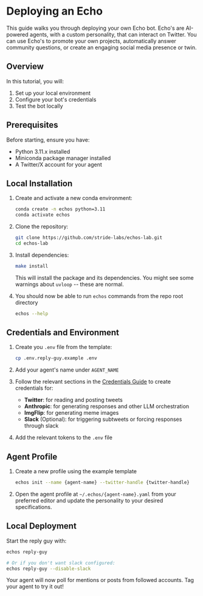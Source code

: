 # Deploying an Echo

This guide walks you through deploying your own Echo bot. Echo's are AI-powered agents, with a custom personality, that can interact on Twitter. You can use Echo's to promote your own projects, automatically answer community questions, or create an engaging social media presence or twin.

## Overview

In this tutorial, you will:

1. Set up your local environment
2. Configure your bot's credentials
3. Test the bot locally

## Prerequisites

Before starting, ensure you have:

- Python 3.11.x installed
- Miniconda package manager installed
- A Twitter/X account for your agent

## Local Installation

1. Create and activate a new conda environment:
   ```bash
   conda create -n echos python=3.11
   conda activate echos
   ```
2. Clone the repository:
   ```bash
   git clone https://github.com/stride-labs/echos-lab.git
   cd echos-lab
   ```
3. Install dependencies:

   ```bash
   make install
   ```

   This will install the package and its dependencies. You might see some
   warnings about `uvloop` -- these are normal.

4. You should now be able to run `echos` commands from the repo root directory
   ```bash
   echos --help
   ```

## Credentials and Environment

1. Create you `.env` file from the template:

   ```bash
   cp .env.reply-guy.example .env
   ```

2. Add your agent's name under `AGENT_NAME`

3. Follow the relevant sections in the [Credentials Guide](https://github.com/Stride-Labs/echos-lab/blob/main/docs/credentials.md) to create credentials for:

   - **Twitter**: for reading and posting tweets
   - **Anthropic**: for generating responses and other LLM orchestration
   - **ImgFlip**: for generating meme images
   - **Slack** (Optional): for triggering subtweets or forcing responses through slack

4. Add the relevant tokens to the `.env` file

## Agent Profile

1. Create a new profile using the example template

   ```bash
   echos init --name {agent-name} --twitter-handle {twitter-handle}
   ```

2. Open the agent profile at `~/.echos/{agent-name}.yaml` from your preferred editor and update the personality to your desired specifications.

## Local Deployment

Start the reply guy with:

```bash
echos reply-guy

# Or if you don't want slack configured:
echos reply-guy --disable-slack
```

Your agent will now poll for mentions or posts from followed accounts. Tag your agent to try it out!
